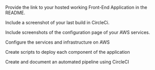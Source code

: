 Provide the link to your hosted working Front-End Application in the README.

Include a screenshot of your last build in CircleCi.

Include screenshots of the configuration page of your AWS services.




Configure the services and infrastructure on AWS

Create scripts to deploy each component of the application

Create and document an automated pipeline using CircleCI

